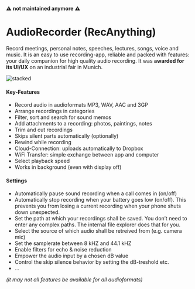 :warning:  **not maintained anymore** :warning:

# AudioRecorder (RecAnything)
Record meetings, personal notes, speeches, lectures, songs, voice and music. It is an easy to use recording-app, reliable and packed with features: your daily companion for high quality audio recording. It was **awarded for its UI/UX** on an industrial fair in Munich.

![stacked](https://user-images.githubusercontent.com/14274473/190861290-2a9cb74c-908f-4100-881d-7f9119468e81.png)


#### Key-Features

* Record audio in audioformats MP3, WAV, AAC and 3GP
* Arrange recordings in categories
* Filter, sort and search for sound memos
* Add attachments to a recording: photos, paintings, notes
* Trim and cut recordings
* Skips silent parts automatically (optionally)
* Rewind while recording
* Cloud-Connection: uploads automatically to Dropbox
* WiFi Transfer: simple exchange between app and computer
* Select playback speed
* Works in background (even with display off)

#### Settings

* Automatically pause sound recording when a call comes in (on/off)
* Automatically stop recording when your battery goes low (on/off). This prevents you from losing a current recording when your phone shuts down unexpected.
* Set the path at which your recordings shall be saved. You don’t need to enter any complex paths. The internal file explorer does that for you.
* Select the source of which audio shall be retreived from (e.g. camera mic)
* Set the samplerate between 8 kHZ and 44.1 kHZ
* Enable filters for echo & noise reduction
* Empower the audio input by a chosen dB value
* Control the skip silence behavior by setting the dB-treshold etc.
* …

*(it may not all features be available for all audioformats)*
